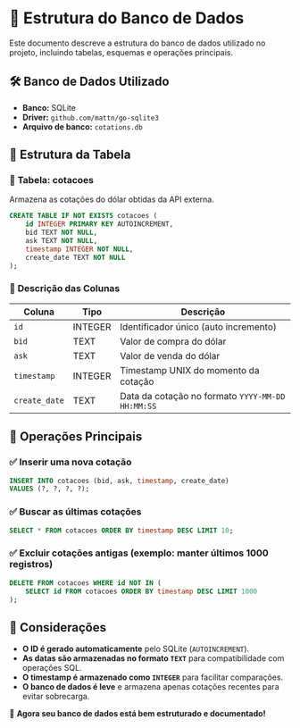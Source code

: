 # 📌 Estrutura do Banco de Dados

Este documento descreve a estrutura do banco de dados utilizado no projeto, incluindo tabelas, esquemas e operações principais.

## 🛠️ Banco de Dados Utilizado
- **Banco:** SQLite
- **Driver:** `github.com/mattn/go-sqlite3`
- **Arquivo de banco:** `cotations.db`

## 📂 Estrutura da Tabela

### 🔹 **Tabela: cotacoes**
Armazena as cotações do dólar obtidas da API externa.

```sql
CREATE TABLE IF NOT EXISTS cotacoes (
    id INTEGER PRIMARY KEY AUTOINCREMENT,
    bid TEXT NOT NULL,
    ask TEXT NOT NULL,
    timestamp INTEGER NOT NULL,
    create_date TEXT NOT NULL
);
```

### 📌 **Descrição das Colunas**
| Coluna       | Tipo     | Descrição |
|-------------|---------|-----------|
| `id`        | INTEGER | Identificador único (auto incremento) |
| `bid`       | TEXT    | Valor de compra do dólar |
| `ask`       | TEXT    | Valor de venda do dólar |
| `timestamp` | INTEGER | Timestamp UNIX do momento da cotação |
| `create_date` | TEXT  | Data da cotação no formato `YYYY-MM-DD HH:MM:SS` |

## 🔄 Operações Principais

### ✅ **Inserir uma nova cotação**
```sql
INSERT INTO cotacoes (bid, ask, timestamp, create_date)
VALUES (?, ?, ?, ?);
```

### ✅ **Buscar as últimas cotações**
```sql
SELECT * FROM cotacoes ORDER BY timestamp DESC LIMIT 10;
```

### ✅ **Excluir cotações antigas (exemplo: manter últimos 1000 registros)**
```sql
DELETE FROM cotacoes WHERE id NOT IN (
    SELECT id FROM cotacoes ORDER BY timestamp DESC LIMIT 1000
);
```

## 📌 Considerações
- **O ID é gerado automaticamente** pelo SQLite (`AUTOINCREMENT`).
- **As datas são armazenadas no formato `TEXT`** para compatibilidade com operações SQL.
- **O timestamp é armazenado como `INTEGER`** para facilitar comparações.
- **O banco de dados é leve** e armazena apenas cotações recentes para evitar sobrecarga.

🚀 **Agora seu banco de dados está bem estruturado e documentado!**

